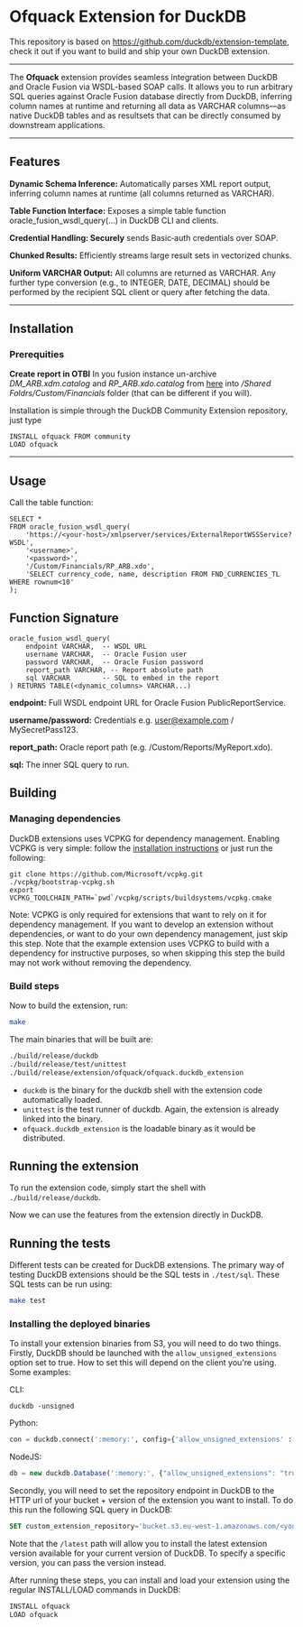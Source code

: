 # Ofquack Extension for DuckDB

This repository is based on https://github.com/duckdb/extension-template, check it out if you want to build and ship your own DuckDB extension.

---

The **Ofquack** extension provides seamless integration between DuckDB and Oracle Fusion via WSDL-based SOAP calls. It allows you to run arbitrary SQL queries against Oracle Fusion database directly from DuckDB, inferring column names at runtime and returning all data as VARCHAR columns—as native DuckDB tables and as resultsets that can be directly consumed by downstream applications.

---
## Features

**Dynamic Schema Inference:** Automatically parses XML report output, inferring column names at runtime (all columns returned as VARCHAR).

**Table Function Interface:** Exposes a simple table function oracle_fusion_wsdl_query(...) in DuckDB CLI and clients.

**Credential Handling: Securely** sends Basic‑auth credentials over SOAP.

**Chunked Results:** Efficiently streams large result sets in vectorized chunks.

**Uniform VARCHAR Output:** All columns are returned as VARCHAR. Any further type conversion (e.g., to INTEGER, DATE, DECIMAL) should be performed by the recipient SQL client or query after fetching the data.

---

## Installation
### Prerequities
**Create report in OTBI**
   In you fusion instance un-archive _DM_ARB.xdm.catalog_ and _RP_ARB.xdo.catalog_ from [here](https://github.com/krokozyab/ofjdbc/tree/master/otbireport)
into _/Shared Foldrs/Custom/Financials_ folder (that can be different if you will). 

   Installation is simple through the DuckDB Community Extension repository, just type
```
INSTALL ofquack FROM community
LOAD ofquack
```

---

## Usage
Call the table function:
```
SELECT *
FROM oracle_fusion_wsdl_query(
    'https://<your‑host>/xmlpserver/services/ExternalReportWSSService?WSDL',
    '<username>',
    '<password>',
    '/Custom/Financials/RP_ARB.xdo',
    'SELECT currency_code, name, description FROM FND_CURRENCIES_TL WHERE rownum<10'
);
```

## Function Signature
```
oracle_fusion_wsdl_query(
    endpoint VARCHAR,  -- WSDL URL
    username VARCHAR,  -- Oracle Fusion user
    password VARCHAR,  -- Oracle Fusion password
    report_path VARCHAR, -- Report absolute path
    sql VARCHAR        -- SQL to embed in the report
) RETURNS TABLE(<dynamic_columns> VARCHAR...)
```
**endpoint:** Full WSDL endpoint URL for Oracle Fusion PublicReportService.

**username/password:** Credentials e.g. user@example.com / MySecretPass123.

**report_path:** Oracle report path (e.g. /Custom/Reports/MyReport.xdo).

**sql:** The inner SQL query to run.

## Building
### Managing dependencies
DuckDB extensions uses VCPKG for dependency management. Enabling VCPKG is very simple: follow the [installation instructions](https://vcpkg.io/en/getting-started) or just run the following:
```shell
git clone https://github.com/Microsoft/vcpkg.git
./vcpkg/bootstrap-vcpkg.sh
export VCPKG_TOOLCHAIN_PATH=`pwd`/vcpkg/scripts/buildsystems/vcpkg.cmake
```
Note: VCPKG is only required for extensions that want to rely on it for dependency management. If you want to develop an extension without dependencies, or want to do your own dependency management, just skip this step. Note that the example extension uses VCPKG to build with a dependency for instructive purposes, so when skipping this step the build may not work without removing the dependency.

### Build steps
Now to build the extension, run:
```sh
make
```
The main binaries that will be built are:
```sh
./build/release/duckdb
./build/release/test/unittest
./build/release/extension/ofquack/ofquack.duckdb_extension
```
- `duckdb` is the binary for the duckdb shell with the extension code automatically loaded.
- `unittest` is the test runner of duckdb. Again, the extension is already linked into the binary.
- `ofquack.duckdb_extension` is the loadable binary as it would be distributed.

## Running the extension
To run the extension code, simply start the shell with `./build/release/duckdb`.

Now we can use the features from the extension directly in DuckDB. 

## Running the tests
Different tests can be created for DuckDB extensions. The primary way of testing DuckDB extensions should be the SQL tests in `./test/sql`. These SQL tests can be run using:
```sh
make test
```

### Installing the deployed binaries
To install your extension binaries from S3, you will need to do two things. Firstly, DuckDB should be launched with the
`allow_unsigned_extensions` option set to true. How to set this will depend on the client you're using. Some examples:

CLI:
```shell
duckdb -unsigned
```

Python:
```python
con = duckdb.connect(':memory:', config={'allow_unsigned_extensions' : 'true'})
```

NodeJS:
```js
db = new duckdb.Database(':memory:', {"allow_unsigned_extensions": "true"});
```

Secondly, you will need to set the repository endpoint in DuckDB to the HTTP url of your bucket + version of the extension
you want to install. To do this run the following SQL query in DuckDB:
```sql
SET custom_extension_repository='bucket.s3.eu-west-1.amazonaws.com/<your_extension_name>/latest';
```
Note that the `/latest` path will allow you to install the latest extension version available for your current version of
DuckDB. To specify a specific version, you can pass the version instead.

After running these steps, you can install and load your extension using the regular INSTALL/LOAD commands in DuckDB:
```sql
INSTALL ofquack
LOAD ofquack
```
